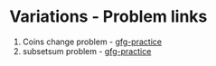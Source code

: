 # Variations - Problem links

1. Coins change problem - [gfg-practice](https://practice.geeksforgeeks.org/problems/coin-change2448/1)
2. subsetsum problem - [gfg-practice](https://practice.geeksforgeeks.org/problems/subset-sum-problem-1611555638/1)
